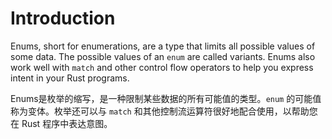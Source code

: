 # Introduction

Enums, short for enumerations, are a type that limits all possible values of some data. The possible values of an `enum` are called variants. Enums also work well with `match` and other control flow operators to help you express intent in your Rust programs.

Enums是枚举的缩写，是一种限制某些数据的所有可能值的类型。`enum` 的可能值称为变体。枚举还可以与 `match` 和其他控制流运算符很好地配合使用，以帮助您在 Rust 程序中表达意图。
